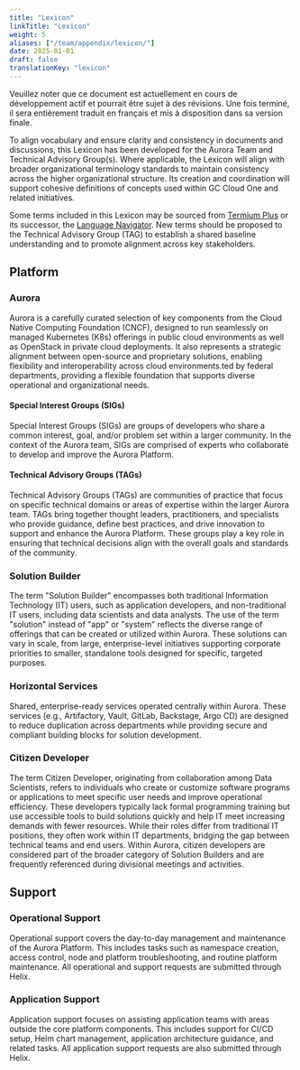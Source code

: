 ```yaml
---
title: "Lexicon"
linkTitle: "Lexicon"
weight: 5
aliases: ["/team/appendix/lexicon/"]
date: 2025-01-01
draft: false
translationKey: "lexicon"
---
```


<gcds-alert alert-role="danger" container="full" heading="Avis de traduction" hide-close-btn="true" hide-role-icon="false" is-fixed="false" class="hydrated mb-400">
<gcds-text>Veuillez noter que ce document est actuellement en cours de développement actif et pourrait être sujet à des révisions. Une fois terminé, il sera entièrement traduit en français et mis à disposition dans sa version finale.</gcds-text>
</gcds-alert>

To align vocabulary and ensure clarity and consistency in documents and discussions, this Lexicon has been developed for the Aurora Team and Technical Advisory Group(s). Where applicable, the Lexicon will align with broader organizational terminology standards to maintain consistency across the higher organizational structure. Its creation and coordination will support cohesive definitions of concepts used within GC Cloud One and related initiatives.

Some terms included in this Lexicon may be sourced from [Termium Plus](https://www.btb.termiumplus.gc.ca/) or its successor, the [Language Navigator](https://www.noslangues-ourlanguages.gc.ca/en/navigateur-navigator). New terms should be proposed to the Technical Advisory Group (TAG) to establish a shared baseline understanding and to promote alignment across key stakeholders.

## Platform

### Aurora

Aurora is a carefully curated selection of key components from the Cloud Native Computing Foundation (CNCF), designed to run seamlessly on managed Kubernetes (K8s) offerings in public cloud environments as well as OpenStack in private cloud deployments. It also represents a strategic alignment between open-source and proprietary solutions, enabling flexibility and interoperability across cloud environments.ted by federal departments, providing a flexible foundation that supports diverse operational and organizational needs.

#### Special Interest Groups (SIGs)

Special Interest Groups (SIGs) are groups of developers who share a common interest, goal, and/or problem set within a larger community. In the context of the Aurora team, SIGs are comprised of experts who collaborate to develop and improve the Aurora Platform.

#### Technical Advisory Groups (TAGs)

Technical Advisory Groups (TAGs) are communities of practice that focus on specific technical domains or areas of expertise within the larger Aurora team. TAGs bring together thought leaders, practitioners, and specialists who provide guidance, define best practices, and drive innovation to support and enhance the Aurora Platform. These groups play a key role in ensuring that technical decisions align with the overall goals and standards of the community.

### Solution Builder

The term "Solution Builder" encompasses both traditional Information Technology (IT) users, such as application developers, and non-traditional IT users, including data scientists and data analysts. The use of the term "solution" instead of "app" or "system" reflects the diverse range of offerings that can be created or utilized within Aurora. These solutions can vary in scale, from large, enterprise-level initiatives supporting corporate priorities to smaller, standalone tools designed for specific, targeted purposes.

### Horizontal Services

Shared, enterprise-ready services operated centrally within Aurora. These services (e.g., Artifactory, Vault, GitLab, Backstage, Argo CD) are designed to reduce duplication across departments while providing secure and compliant building blocks for solution development.

### Citizen Developer

The term Citizen Developer, originating from collaboration among Data Scientists, refers to individuals who create or customize software programs or applications to meet specific user needs and improve operational efficiency. These developers typically lack formal programming training but use accessible tools to build solutions quickly and help IT meet increasing demands with fewer resources. While their roles differ from traditional IT positions, they often work within IT departments, bridging the gap between technical teams and end users. Within Aurora, citizen developers are considered part of the broader category of Solution Builders and are frequently referenced during divisional meetings and activities.  

## Support  

### Operational Support

Operational support covers the day-to-day management and maintenance of the Aurora Platform. This includes tasks such as namespace creation, access control, node and platform troubleshooting, and routine platform maintenance. All operational and support requests are submitted through Helix.  

### Application Support  

Application support focuses on assisting application teams with areas outside the core platform components. This includes support for CI/CD setup, Helm chart management, application architecture guidance, and related tasks. All application support requests are also submitted through Helix.
